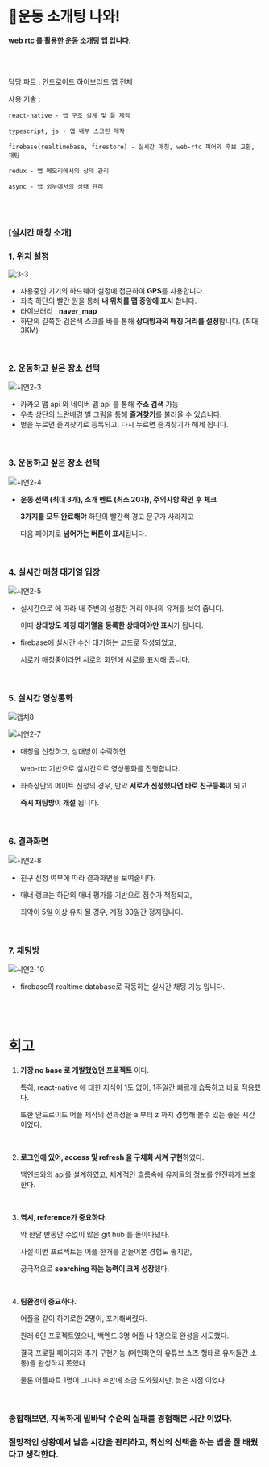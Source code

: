 # :running:운동 소개팅 나와!

**web rtc 를 활용한 운동 소개팅 앱 입니다.**

<br>

<br>

담당 파트 : 안드로이드 하이브리드 앱 전체

사용 기술 : 

```
react-native - 앱 구조 설계 및 틀 제작 

typescript, js - 앱 내부 스크린 제작

firebase(realtimebase, firestore) - 실시간 매칭, web-rtc 피어와 후보 교환, 채팅

redux - 앱 메모리에서의 상태 관리

async - 앱 외부에서의 상태 관리
```

<br>

<br>

### [실시간 매칭 소개]

### 1. 위치 설정

![3-3](https://user-images.githubusercontent.com/89068148/192576542-a56def59-e7ac-40ff-9d6f-906734f3d0d6.PNG)

- 사용중인 기기의 하드웨어 설정에 접근하여 **GPS**를 사용합니다.
- 좌측 하단의 빨간 원을 통해 **내 위치를 맵 중앙에 표시** 합니다.
- 라이브러리 : **naver_map**
- 하단의 길쭉한 검은색 스크롤 바를 통해 **상대방과의 매칭 거리를 설정**합니다. (최대 3KM)

<br>

### 2. 운동하고 싶은 장소 선택

![시연2-3](https://user-images.githubusercontent.com/89068148/192576555-c247c114-87d6-40d7-afdf-601963c5adde.PNG)

- 카카오 맵 api 와 네이버 맵 api 를 통해 **주소 검색** 가능
- 우측 상단의 노란배경 별 그림을 통해 **즐겨찾기**를 불러올 수 있습니다.
- 별을 누르면 즐겨찾기로 등록되고, 다시 누르면 즐겨찾기가 해제 됩니다.

<br>

### 3. 운동하고 싶은 장소 선택

![시연2-4](https://user-images.githubusercontent.com/89068148/192576559-f648a3d1-83bb-4858-a4d2-a9725bdff284.PNG)

- **운동 선택 (최대 3개), 소개 멘트 (최소 20자), 주의사항 확인 후 체크**

  **3가지를 모두 완료해야** 하단의 빨간색 경고 문구가 사라지고 

  다음 페이지로 **넘어가는 버튼이 표시**됩니다.

<br>

### 4. 실시간 매칭 대기열 입장

![시연2-5](https://user-images.githubusercontent.com/89068148/192576562-18191849-9b1c-49cc-a509-84da33f0026d.PNG)

- 실시간으로 에 따라 내 주변의  설정한 거리 이내의 유저를 보여 줍니다.

  이때 **상대방도 매칭 대기열을 등록한 상태여야만 표시**가 됩니다.

- firebase에 실시간 수신 대기하는 코드로 작성되었고, 

  서로가 매칭중이라면 서로의 화면에 서로를 표시해 줍니다.

<br>

### 5. 실시간 영상통화

![캡처8](https://user-images.githubusercontent.com/89068148/192576815-66ebac61-d484-4053-b865-1be549a3807e.PNG)

![시연2-7](https://user-images.githubusercontent.com/89068148/192576566-2b357379-ecdd-4912-908e-05d942f950eb.PNG)

- 매칭을 신청하고, 상대방이 수락하면

  web-rtc 기반으로 실시간으로 영상통화를 진행합니다.

- 좌측상단의 메이트 신청의 경우, 만약 **서로가 신청했다면 바로 친구등록**이 되고

  **즉시 채팅방이 개설** 됩니다.

<br>

### 6. 결과화면

![시연2-8](https://user-images.githubusercontent.com/89068148/192576569-22895734-21db-4640-8963-702b3da6193a.PNG)

- 친구 신청 여부에 따라 결과화면을 보여줍니다.

- 매너 랭크는 하단의 매너 평가를 기반으로 점수가 책정되고, 

  최악이 5일 이상 유지 될 경우, 계정 30일간 정지됩니다.

<br>

### 7. 채팅방

![시연2-10](https://user-images.githubusercontent.com/89068148/192576573-538c0750-9cb5-408c-a51a-f4cd6857b75f.PNG)

- firebase의 realtime database로 작동하는 실시간 채팅 기능 입니다.

<br>

<br>

# 회고

1. **가장 no base 로 개발했었던 프로젝트** 이다.

   특히, react-native 에 대한 지식이 1도 없이, 1주일간 빠르게 습득하고 바로 적용했다.

   또한 안드로이드 어플 제작의 전과정을 a 부터 z 까지 경험해 볼수 있는 좋은 시간 이었다.

<br>

2. **로그인에 있어, access 및 refresh 을 구체화 시켜 구현**하였다.

   백엔드와의 api를 설계하였고, 체계적인 흐름속에 유저들의 정보를 안전하게 보호한다.

<br>

3. **역시, reference가 중요하다.**

   약 한달 반동안 수없이 많은 git hub 를 돌아다녔다.

   사실 이번 프로젝트는 어플 한개를 만들어본 경험도 좋지만, 

   궁극적으로 **searching 하는 능력이 크게 성장**했다.

<br>

4. **팀환경이 중요하다.**

   어플을 같이 하기로한 2명이, 포기해버렸다.

   원래 6인 프로젝트였으나, 백엔드 3명 어플 나 1명으로 완성을 시도했다.

   결국 프로필 페이지와 추가 구현기능 (메인화면의 유튜브 쇼츠 형태로 유저들간 소통)을 완성하지 못했다.

   물론 어플파트 1명이 그나마 후반에 조금 도와줬지만, 늦은 시점 이었다.

<br>

### 종합해보면, 지독하게 밑바닥 수준의 실패를 경험해본 시간 이었다.

### 절망적인 상황에서 남은 시간을 관리하고, 최선의 선택을 하는 법을 잘 배웠다고 생각한다.
